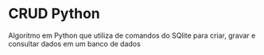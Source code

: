# CRUD Python
 Algoritmo em Python que utiliza de comandos do SQlite para criar, gravar e consultar dados em um banco de dados
